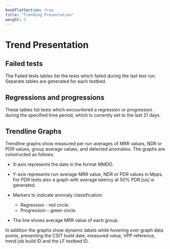 ```yaml
---
bookFlatSection: true
title: "Trending Presentation"
weight: 3
---
```


# Trend Presentation

## Failed tests

The Failed tests tables list the tests which failed during the last test run.
Separate tables are generated for each testbed.

## Regressions and progressions

These tables list tests which encountered a regression or progression during the
specified time period, which is currently set to the last 21 days.

## Trendline Graphs

Trendline graphs show measured per run averages of MRR values, NDR or PDR
values, group average values, and detected anomalies.
The graphs are constructed as follows:

- X-axis represents the date in the format MMDD.
- Y-axis represents run-average MRR value, NDR or PDR values in Mpps. For PDR
  tests also a graph with average latency at 50% PDR [us] is generated.
- Markers to indicate anomaly classification:

  - Regression - red circle.
  - Progression - green circle.

- The line shows average MRR value of each group.

In addition the graphs show dynamic labels while hovering over graph data
points, presenting the CSIT build date, measured value, VPP reference, trend job
build ID and the LF testbed ID.
